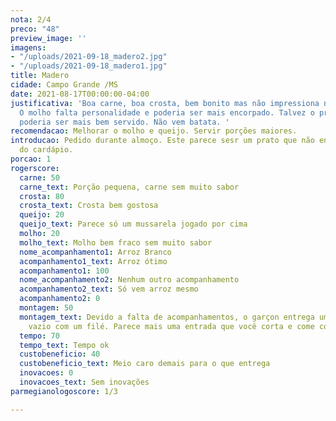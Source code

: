 ```yaml
---
nota: 2/4
preco: "48"
preview_image: ''
imagens:
- "/uploads/2021-09-18_madero2.jpg"
- "/uploads/2021-09-18_madero1.jpg"
title: Madero
cidade: Campo Grande /MS
date: 2021-08-17T00:00:00-04:00
justificativa: 'Boa carne, boa crosta, bem bonito mas não impressiona no paladar.
  O molho falta personalidade e poderia ser mais encorpado. Talvez o prato também
  poderia ser mais bem servido. Não vem batata. '
recomendacao: Melhorar o molho e queijo. Servir porções maiores.
introducao: Pedido durante almoço. Este parece sesr um prato que não encaixa no resto
  do cardápio.
porcao: 1
rogerscore:
  carne: 50
  carne_text: Porção pequena, carne sem muito sabor
  crosta: 80
  crosta_text: Crosta bem gostosa
  queijo: 20
  queijo_text: Parece só um mussarela jogado por cima
  molho: 20
  molho_text: Molho bem fraco sem muito sabor
  nome_acompanhamento1: Arroz Branco
  acompanhamento1_text: Arroz ótimo
  acompanhamento1: 100
  nome_acompanhamento2: Nenhum outro acompanhamento
  acompanhamento2_text: Só vem arroz mesmo
  acompanhamento2: 0
  montagem: 50
  montagem_text: Devido a falta de acompanhamentos, o garçon entrega um prato basicamente
    vazio com um filé. Parece mais uma entrada que você corta e come com palito.
  tempo: 70
  tempo_text: Tempo ok
  custobeneficio: 40
  custobeneficio_text: Meio caro demais para o que entrega
  inovacoes: 0
  inovacoes_text: Sem inovações
parmegianologoscore: 1/3

---
```

